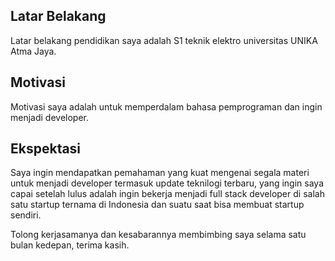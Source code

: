 [//]: # (Ceritakan sedikit tentang latar belakangmu seperti pendidikan terakhir atau pekerjaan sebelumnya)
## Latar Belakang
Latar belakang pendidikan saya adalah S1 teknik elektro universitas UNIKA Atma Jaya.

[//]: # (Motivasi apa yang mendorongmu untuk ikut program coding bootcamp di Hacktiv8?)
## Motivasi
Motivasi saya adalah untuk memperdalam bahasa pemprograman dan ingin menjadi developer.

[//]: # (Beri tahu kami, apa yang ingin kamu dapatkan di Hacktiv8 dan apa yang ingin kamu capai setelah lulus dari sini?)
## Ekspektasi
Saya ingin mendapatkan pemahaman yang kuat mengenai segala materi untuk menjadi developer termasuk update teknilogi terbaru, 
yang ingin saya capai setelah lulus adalah ingin bekerja menjadi full stack developer di salah satu startup ternama di Indonesia
dan suatu saat bisa membuat startup sendiri.

[//]: # (Apakah ada hal lain yang ingin disampaikan? Bila ada, kamu bebas untuk menuliskannya)
Tolong kerjasamanya dan kesabarannya membimbing saya selama satu bulan kedepan, terima kasih.
